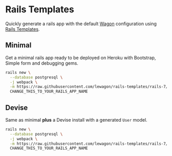 # Rails Templates

Quickly generate a rails app with the default [Wagon](https://www.lewagon.com) configuration
using [Rails Templates](http://guides.rubyonrails.org/rails_application_templates.html).


## Minimal

Get a minimal rails app ready to be deployed on Heroku with Bootstrap, Simple form and debugging gems.

```bash
rails new \
  --database postgresql \
  -j webpack \
  -m https://raw.githubusercontent.com/lewagon/rails-templates/rails-7/minimal.rb \
  CHANGE_THIS_TO_YOUR_RAILS_APP_NAME
```

## Devise

Same as minimal **plus** a Devise install with a generated `User` model.

```bash
rails new \
  --database postgresql \
  -j webpack \
  -m https://raw.githubusercontent.com/lewagon/rails-templates/rails-7/devise.rb \
  CHANGE_THIS_TO_YOUR_RAILS_APP_NAME
```
